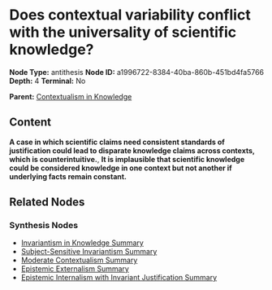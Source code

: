 # Does contextual variability conflict with the universality of scientific knowledge?

**Node Type:** antithesis
**Node ID:** a1996722-8384-40ba-860b-451bd4fa5766
**Depth:** 4
**Terminal:** No

**Parent:** [Contextualism in Knowledge](contextualism-in-knowledge-synthesis-faf8f039-bcfa-455d-bf03-63fe321db5bc.md)

## Content

**A case in which scientific claims need consistent standards of justification could lead to disparate knowledge claims across contexts, which is counterintuitive.**, **It is implausible that scientific knowledge could be considered knowledge in one context but not another if underlying facts remain constant.**

## Related Nodes

### Synthesis Nodes

- [Invariantism in Knowledge Summary](invariantism-in-knowledge-summary-synthesis-7d389d1d-fa3f-4de4-9ba0-98eceff1111f.md)
- [Subject-Sensitive Invariantism Summary](subject-sensitive-invariantism-summary-synthesis-8ddb1cd3-0f97-4f96-a2e9-5813be28b698.md)
- [Moderate Contextualism Summary](moderate-contextualism-summary-synthesis-c0d0f455-3323-4d30-998e-05032da7d4a1.md)
- [Epistemic Externalism Summary](epistemic-externalism-summary-synthesis-a065fd96-18dd-40d5-bfaf-5bbe62d81195.md)
- [Epistemic Internalism with Invariant Justification Summary](epistemic-internalism-with-invariant-justification-summary-synthesis-b5abf18e-2b51-4fe3-a413-369473e43a9c.md)
